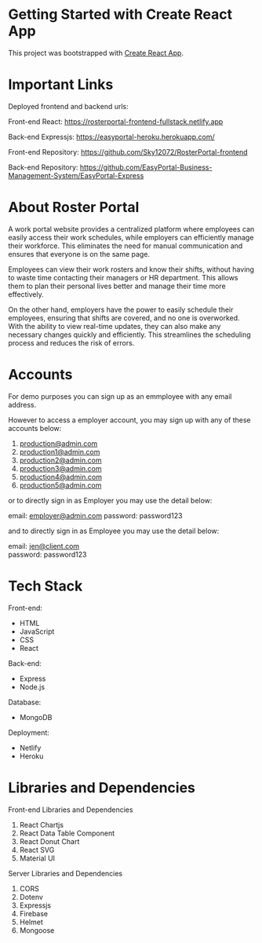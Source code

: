 # Getting Started with Create React App

This project was bootstrapped with [Create React App](https://github.com/facebook/create-react-app).

# Important Links
Deployed frontend and backend urls:

Front-end React: https://rosterportal-frontend-fullstack.netlify.app

Back-end Expressjs: https://easyportal-heroku.herokuapp.com/

Front-end Repository: https://github.com/Sky12072/RosterPortal-frontend

Back-end Repository: https://github.com/EasyPortal-Business-Management-System/EasyPortal-Express

# About Roster Portal

 A work portal website provides a centralized platform where employees can easily access their work schedules, while employers can efficiently manage their workforce. This eliminates the need for manual communication and ensures that everyone is on the same page.

Employees can view their work rosters and know their shifts, without having to waste time contacting their managers or HR department. This allows them to plan their personal lives better and manage their time more effectively.

On the other hand, employers have the power to easily schedule their employees, ensuring that shifts are covered, and no one is overworked. With the ability to view real-time updates, they can also make any necessary changes quickly and efficiently. This streamlines the scheduling process and reduces the risk of errors.

# Accounts

For demo purposes you can sign up as an emmployee with any email address.

However to access a employer account, you may sign up with any of these accounts below:

1. production@admin.com
2. production1@admin.com
3. production2@admin.com
4. production3@admin.com
5. production4@admin.com
6. production5@admin.com

or to directly sign in as Employer you may use the detail below:

email: employer@admin.com
password: password123

and to directly sign in as Employee you may use the detail below:

email: jen@client.com  
password: password123

# Tech Stack
Front-end:

- HTML
- JavaScript
- CSS
- React

Back-end:

- Express
- Node.js

Database:

- MongoDB

Deployment:
- Netlify
- Heroku


# Libraries and Dependencies

Front-end Libraries and Dependencies

1. React Chartjs
2. React Data Table Component
3. React Donut Chart
4. React SVG
5. Material UI


Server Libraries and Dependencies

1. CORS
2. Dotenv
3. Expressjs
4. Firebase
5. Helmet
6. Mongoose